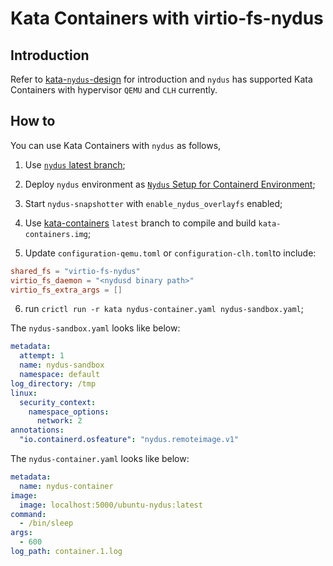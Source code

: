 # Kata Containers with virtio-fs-nydus

## Introduction

Refer to [kata-`nydus`-design](../design/kata-nydus-design.md) for introduction and `nydus` has supported Kata Containers with hypervisor `QEMU` and `CLH` currently.

## How to

You can use Kata Containers with `nydus` as follows,

1. Use [`nydus` latest branch](https://github.com/dragonflyoss/image-service);

2. Deploy `nydus` environment as [`Nydus` Setup for Containerd Environment](https://github.com/dragonflyoss/image-service/blob/master/docs/containerd-env-setup.md);

3. Start `nydus-snapshotter` with `enable_nydus_overlayfs` enabled;

4. Use [kata-containers](https://github.com/kata-containers/kata-containers) `latest` branch to compile and build `kata-containers.img`;

5. Update `configuration-qemu.toml` or `configuration-clh.toml`to include:

```toml
shared_fs = "virtio-fs-nydus"
virtio_fs_daemon = "<nydusd binary path>"
virtio_fs_extra_args = []
```

6. run `crictl run -r kata nydus-container.yaml nydus-sandbox.yaml`;

The `nydus-sandbox.yaml` looks like below:

```yaml
metadata:
  attempt: 1
  name: nydus-sandbox
  namespace: default
log_directory: /tmp
linux:
  security_context:
    namespace_options:
      network: 2
annotations:
  "io.containerd.osfeature": "nydus.remoteimage.v1"
```

The `nydus-container.yaml` looks like below:

```yaml
metadata:
  name: nydus-container
image:
  image: localhost:5000/ubuntu-nydus:latest
command:
  - /bin/sleep
args:
  - 600
log_path: container.1.log
```
